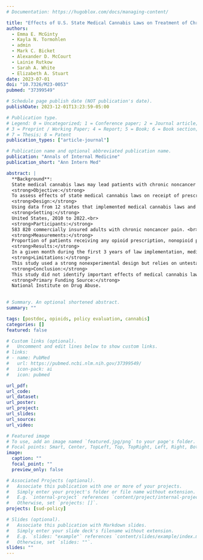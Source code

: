 ```yaml
---
# Documentation: https://hugoblox.com/docs/managing-content/

title: "Effects of U.S. State Medical Cannabis Laws on Treatment of Chronic Noncancer Pain"
authors: 
  - Emma E. McGinty
  - Kayla N. Tormohlen
  - admin
  - Mark C. Bicket
  - Alexander D. McCourt
  - Lainie Rutkow
  - Sarah A. White
  - Elizabeth A. Stuart
date: 2023-07-01
doi: "10.7326/M23-0053"
pubmed: "37399549"

# Schedule page publish date (NOT publication's date).
publishDate: 2023-12-01T13:23:59-05:00

# Publication type.
# Legend: 0 = Uncategorized; 1 = Conference paper; 2 = Journal article;
# 3 = Preprint / Working Paper; 4 = Report; 5 = Book; 6 = Book section;
# 7 = Thesis; 8 = Patent
publication_types: ["article-journal"]

# Publication name and optional abbreviated publication name.
publication: "Annals of Internal Medicine"
publication_short: "Ann Intern Med"

abstract: |
  **Background**:
  State medical cannabis laws may lead patients with chronic noncancer pain to substitute cannabis in place of prescription opioid or clinical guideline–concordant nonopioid prescription pain medications or procedures. <br>
  <strong>Objective:</strong>
  To assess effects of state medical cannabis laws on receipt of prescription opioids, nonopioid prescription pain medications, and procedures for chronic noncancer pain. <br>
  <strong>Design:</strong>
  Using data from 12 states that implemented medical cannabis laws and 17 comparison states, augmented synthetic control analyses estimated laws’ effects on receipt of chronic noncancer pain treatment, relative to predicted treatment receipt in the absence of the law.<br>
  <strong>Setting:</strong>
  United States, 2010 to 2022.<br>
  <strong>Participants:</strong>
  583 820 commercially insured adults with chronic noncancer pain. <br>
  <strong>Measurements:</strong>
  Proportion of patients receiving any opioid prescription, nonopioid prescription pain medication, or procedure for chronic noncancer pain; volume of each treatment type; and mean days’ supply and mean morphine milligram equivalents per day of prescribed opioids, per patient in a given month. <br>
  <strong>Results:</strong>
  In a given month during the first 3 years of law implementation, medical cannabis laws led to an average difference of 0.05 percentage points (95% CI, −0.12 to 0.21 percentage points), 0.05 percentage points (CI, −0.13 to 0.23 percentage points), and −0.17 percentage points (CI, −0.42 to 0.08 percentage points) in the proportion of patients receiving any opioid prescription, any nonopioid prescription pain medication, or any chronic pain procedure, respectively, relative to what we predict would have happened in that month had the law not been implemented.<br>
  <strong>Limitations:</strong>
  This study used a strong nonexperimental design but relies on untestable assumptions involving parallel counterfactual trends. Statistical power is limited by the finite number of states. Results may not generalize to noncommercially insured populations.<br>
  <strong>Conclusion:</strong>
  This study did not identify important effects of medical cannabis laws on receipt of opioid or nonopioid pain treatment among patients with chronic noncancer pain.<br>
  <strong>Primary Funding Source:</strong>
  National Institute on Drug Abuse.
  

# Summary. An optional shortened abstract.
summary: ""

tags: [postdoc, opioids, policy evaluation, cannabis]
categories: []
featured: false

# Custom links (optional).
#   Uncomment and edit lines below to show custom links.
# links:
# - name: PubMed
#   url: https://pubmed.ncbi.nlm.nih.gov/37399549/
#   icon-pack: ai
#   icon: pubmed

url_pdf:
url_code:
url_dataset:
url_poster:
url_project:
url_slides:
url_source:
url_video:

# Featured image
# To use, add an image named `featured.jpg/png` to your page's folder. 
# Focal points: Smart, Center, TopLeft, Top, TopRight, Left, Right, BottomLeft, Bottom, BottomRight.
image:
  caption: ""
  focal_point: ""
  preview_only: false

# Associated Projects (optional).
#   Associate this publication with one or more of your projects.
#   Simply enter your project's folder or file name without extension.
#   E.g. `internal-project` references `content/project/internal-project/index.md`.
#   Otherwise, set `projects: []`.
projects: [sud-policy]

# Slides (optional).
#   Associate this publication with Markdown slides.
#   Simply enter your slide deck's filename without extension.
#   E.g. `slides: "example"` references `content/slides/example/index.md`.
#   Otherwise, set `slides: ""`.
slides: ""
---
```

